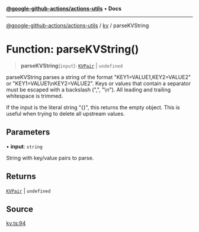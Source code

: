 [**@google-github-actions/actions-utils**](../../README.md) • **Docs**

***

[@google-github-actions/actions-utils](../../modules.md) / [kv](../README.md) / parseKVString

# Function: parseKVString()

> **parseKVString**(`input`): [`KVPair`](../type-aliases/KVPair.md) \| `undefined`

parseKVString parses a string of the format "KEY1=VALUE1,KEY2=VALUE2" or
"KEY1=VALUE1\nKEY2=VALUE2". Keys or values that contain a separator must be
escaped with a backslash ("\,", "\\n"). All leading and trailing whitespace
is trimmed.

If the input is the literal string "{}", this returns the empty object. This
is useful when trying to delete all upstream values.

## Parameters

• **input**: `string`

String with key/value pairs to parse.

## Returns

[`KVPair`](../type-aliases/KVPair.md) \| `undefined`

## Source

[kv.ts:94](https://github.com/google-github-actions/actions-utils/blob/main/src/kv.ts#L94)
